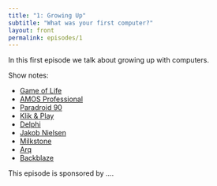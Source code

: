 ```yaml
---
title: "1: Growing Up"
subtitle: "What was your first computer?"
layout: front
permalink: episodes/1
---
```


In this first episode we talk about growing up with computers.

Show notes:

- [Game of Life](http://en.wikipedia.org/wiki/Conway's_Game_of_Life)
- [AMOS Professional](http://en.wikipedia.org/wiki/AMOS_BASIC) 
- [Paradroid 90](http://en.wikipedia.org/wiki/Paradroid)
- [Klik & Play](http://en.wikipedia.org/wiki/Klik_%26_Play)
- [Delphi](http://en.wikipedia.org/wiki/Embarcadero_Delphi)
- [Jakob Nielsen](https://web.archive.org/web/19990117065247/http://useit.com/)
- [Milkstone](http://milkstone.bandcamp.com/)
- [Arq](http://www.haystacksoftware.com/arq/)
- [Backblaze](http://www.backblaze.com/)

This episode is sponsored by ….